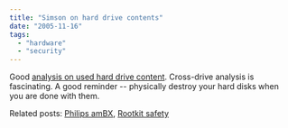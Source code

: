 ```yaml
---
title: "Simson on hard drive contents"
date: "2005-11-16"
tags: 
  - "hardware"
  - "security"
---
```


Good [analysis on used hard drive content](http://www.simson.net/blog/archives/000147.php). Cross-drive analysis is fascinating. A good reminder -- physically destroy your hard disks when you are done with them.

Related posts: [Philips amBX](http://www.theludwigs.com/2005/11/philips_ambx.html), [Rootkit safety](http://www.theludwigs.com/2005/11/rootkit_safety.html)
